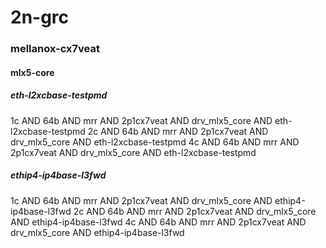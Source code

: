 # 2n-grc
### mellanox-cx7veat
#### mlx5-core
##### eth-l2xcbase-testpmd
1c AND 64b AND mrr AND 2p1cx7veat AND drv_mlx5_core AND eth-l2xcbase-testpmd
2c AND 64b AND mrr AND 2p1cx7veat AND drv_mlx5_core AND eth-l2xcbase-testpmd
4c AND 64b AND mrr AND 2p1cx7veat AND drv_mlx5_core AND eth-l2xcbase-testpmd
##### ethip4-ip4base-l3fwd
1c AND 64b AND mrr AND 2p1cx7veat AND drv_mlx5_core AND ethip4-ip4base-l3fwd
2c AND 64b AND mrr AND 2p1cx7veat AND drv_mlx5_core AND ethip4-ip4base-l3fwd
4c AND 64b AND mrr AND 2p1cx7veat AND drv_mlx5_core AND ethip4-ip4base-l3fwd